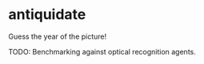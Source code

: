 # antiquidate

Guess the year of the picture!

TODO:
Benchmarking against optical recognition agents.
